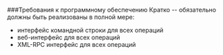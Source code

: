###Требования к программному обеспечению
Кратко -- обязательно должны быть реализованы в полной мере:
- интерфейс командной строки для всех операций
- веб-интерфейс для всех операций
- XML-RPC интерфейс для всех операций
